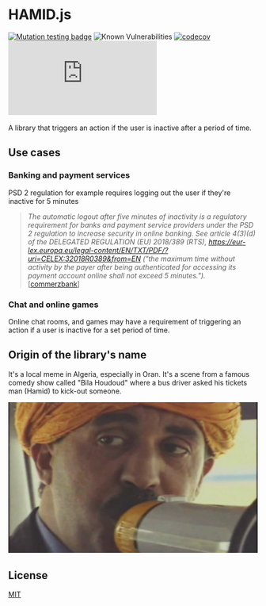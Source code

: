 # HAMID.js

[![Mutation testing badge](https://img.shields.io/endpoint?style=flat&url=https%3A%2F%2Fbadge-api.stryker-mutator.io%2Fgithub.com%2FFcmam5%2Fhamid.js%2Fmain)](https://dashboard.stryker-mutator.io/reports/github.com/Fcmam5/hamid.js/main) ![Known Vulnerabilities](https://snyk.io/test/github/Fcmam5/hamid.js/badge.svg) [![codecov](https://codecov.io/gh/Fcmam5/hamid.js/branch/main/graph/badge.svg?token=L0LQ6O6Q2M)](https://codecov.io/gh/Fcmam5/hamid.js) [![npm](https://img.shields.io/npm/v/hamid.js)](https://www.npmjs.com/package/hamid.js)

A library that triggers an action if the user is inactive after a period of time.

## Use cases

### Banking and payment services

PSD 2 regulation for example requires logging out the user if they're inactive for 5 minutes
> *The automatic logout after five minutes of inactivity is a regulatory requirement for banks and payment service providers under the PSD 2 regulation to increase security in online banking. See article 4(3)(d) of the DELEGATED REGULATION (EU) 2018/389 (RTS), https://eur-lex.europa.eu/legal-content/EN/TXT/PDF/?uri=CELEX:32018R0389&from=EN ("the maximum time without activity by the payer after being authenticated for accessing its payment account online shall not exceed 5 minutes.").* [[commerzbank](https://cbportal.commerzbank.com/portal/en/fi/de/system-1/zahlungsdiensterichtlinie_2.html)]

### Chat and online games

Online chat rooms, and games may have a requirement of triggering an action if a user is inactive for a set period of time.

## Origin of the library's name

It's a local meme in Algeria, especially in Oran. It's a scene from a famous comedy show called "Bila Houdoud" where a bus driver asked his tickets man (Hamid) to kick-out someone.

![Hamid Ser7ah from Bila Houdoud](./docs/hamid-ser7ah.jpg)

## License

[MIT](./LICENSE)
